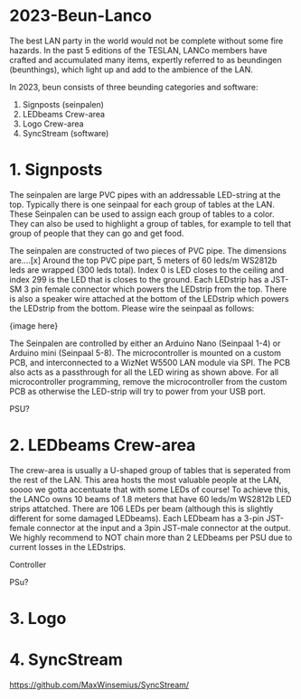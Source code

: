# 2023-Beun-Lanco
The best LAN party in the world would not be complete without some fire hazards. In the past 5 editions of the TESLAN, LANCo members have crafted and accumulated many items, expertly referred to as beundingen (beunthings), which light up and add to the ambience of the LAN. 

In 2023, beun consists of three beunding categories and software:

1. Signposts (seinpalen)
2. LEDbeams Crew-area
3. Logo Crew-area 
4. SyncStream (software)

# 1. Signposts
The seinpalen are large PVC pipes with an addressable LED-string at the top. Typically there is one seinpaal for each group of tables at the LAN. These Seinpalen can be used to assign each group of tables to a color. They can also be used to highlight a group of tables, for example to tell that group of people that they can go and get food. 

The seinpalen are constructed of two pieces of PVC pipe. The dimensions are....[x]
Around the top PVC pipe part, 5 meters of 60 leds/m WS2812b leds are wrapped (300 leds total). Index 0 is LED closes to the ceiling and index 299 is the LED that is closes to the ground. Each LEDstrip has a JST-SM 3 pin female connector which powers the LEDstrip from the top. There is also a speaker wire attached at the bottom of the LEDstrip which powers the LEDstrip from the bottom. Please wire the seinpaal as follows:

{image here}

The Seinpalen are controlled by either an Arduino Nano (Seinpaal 1-4) or Arduino mini (Seinpaal 5-8). The microcontroller is mounted on a custom PCB, and interconnected to a WizNet W5500 LAN module via SPI. The PCB also acts as a passthrough for all the LED wiring as shown above. For all microcontroller programming, remove the microcontroller from the custom PCB as otherwise the LED-strip will try to power from your USB port. 

PSU?


# 2. LEDbeams Crew-area
The crew-area is usually a U-shaped group of tables that is seperated from the rest of the LAN. This area hosts the most valuable people at the LAN, soooo we gotta accentuate that with some LEDs of course! To achieve this, the LANCo owns 10 beams of 1.8 meters that have 60 leds/m WS2812b LED strips attatched. There are 106 LEDs per beam (although this is slightly different for some damaged LEDbeams). Each LEDbeam has a 3-pin JST-female connector at the input and a 3pin JST-male connector at the output. We highly recommend to NOT chain more than 2 LEDbeams per PSU due to current losses in the LEDstrips. 

Controller

PSu?




# 3. Logo



# 4. SyncStream
https://github.com/MaxWinsemius/SyncStream/ 



